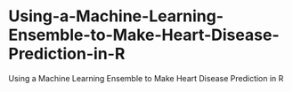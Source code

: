 # Using-a-Machine-Learning-Ensemble-to-Make-Heart-Disease-Prediction-in-R
Using a Machine Learning Ensemble to Make Heart Disease Prediction in R

